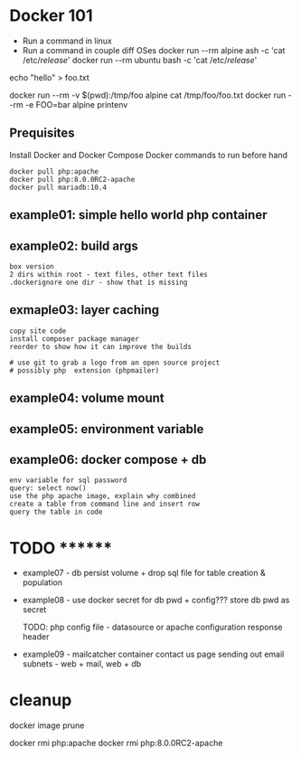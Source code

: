 # Docker 101

* Run a command in linux
* Run a command in couple diff OSes
	docker run --rm  alpine ash -c 'cat /etc/*release*'
	docker run --rm  ubuntu bash -c 'cat /etc/*release*'

echo "hello" > foo.txt

docker run --rm -v $(pwd):/tmp/foo alpine cat /tmp/foo/foo.txt
docker run --rm -e FOO=bar alpine printenv

## Prequisites
Install Docker and Docker Compose
Docker commands to run before hand

	docker pull php:apache
	docker pull php:8.0.0RC2-apache
	docker pull mariadb:10.4

## example01: simple hello world php container

## example02: build args 
	box version 
	2 dirs within root - text files, other text files
	.dockerignore one dir - show that is missing

## exmaple03: layer caching
	copy site code
	install composer package manager
	reorder to show how it can improve the builds

	# use git to grab a logo from an open source project
	# possibly php  extension (phpmailer)

## example04: volume mount
	
## example05: environment variable

## example06: docker compose + db 
	env variable for sql password
	query: select now()
	use the php apache image, explain why combined
	create a table from command line and insert row
	query the table in code

# TODO ******
* example07 - db persist volume + drop sql file for table creation & population

* example08 - use docker secret for db pwd + config???
	store db pwd as secret

	TODO: 
	php config file - datasource or 
	apache configuration response header

* example09 - mailcatcher container
	contact us page sending out email
	subnets - web + mail, web + db





# cleanup

docker image prune

docker rmi php:apache
docker rmi php:8.0.0RC2-apache